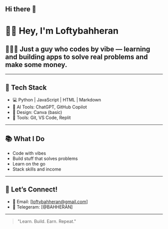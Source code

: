 ## Hi there 👋

# 👋🏾 Hey, I'm Loftybahheran

## 👨🏾‍💻 Just a guy who codes by vibe — learning and building apps to solve real problems and make some money.

---

## 🧰 Tech Stack

- 💻 Python | JavaScript | HTML | Markdown
- 🤖 AI Tools: ChatGPT, GitHub Copilot
- 🎨 Design: Canva (basic)
- 🔧 Tools: Git, VS Code, Replit

---

## 📚 What I Do

- Code with vibes
- Build stuff that solves problems
- Learn on the go
- Stack skills and income

---

## 🤝 Let’s Connect!

- 📩 Email: [loftybahheran@gmail.com]
- 🔗 Telegeram: [@BAHHERAN]

---

> "Learn. Build. Earn. Repeat."
